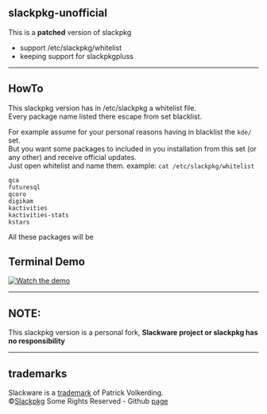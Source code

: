 ## slackpkg-unofficial

This is a **patched** version of slackpkg<br>
- support /etc/slackpkg/whitelist
- keeping support for slackpkgpluss

---

## HowTo

This slackpkg version has in /etc/slackpkg a whitelist file.<br>
Every package name listed there escape from set blacklist. <br>

For example assume for your personal reasons having in blacklist the  `kde/` set. <br>
But you want some packages to included in you installation from this set (or any other) and receive official updates.<br> 
Just open whitelist and name them. example: `cat /etc/slackpkg/whitelist`
```
qca
futuresql
qcoro
digikam
kactivities
kactivities-stats
kstars
```
All these packages will be 

## Terminal Demo

[![Watch the demo](assets/demo.png)](https://asciinema.org/a/zhEjSRZTx23JD52RY5eiS3yTR)

---


## NOTE:

This slackpkg version is a personal fork, **Slackware project or slackpkg has no responsibility**<br>


---

## trademarks

Slackware is a [trademark](http://www.slackware.com/trademark/trademark.php) of Patrick Volkerding. <br>
©[Slackpkg](https://slackpkg.org/) Some Rights Reserved - Github [page](https://github.com/rworkman/slackpkg)

